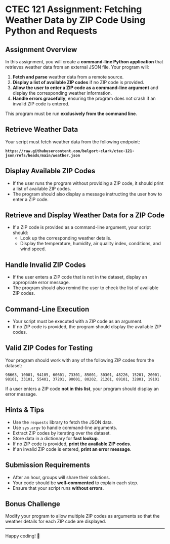 # **CTEC 121 Assignment: Fetching Weather Data by ZIP Code Using Python and Requests**

## **Assignment Overview**  
In this assignment, you will create a **command-line Python application** that retrieves weather data from an external JSON file. Your program will:  
1. **Fetch and parse** weather data from a remote source.  
2. **Display a list of available ZIP codes** if no ZIP code is provided.  
3. **Allow the user to enter a ZIP code as a command-line argument** and display the corresponding weather information.  
4. **Handle errors gracefully**, ensuring the program does not crash if an invalid ZIP code is entered.  

This program must be run **exclusively from the command line**.  

## **Retrieve Weather Data**  
Your script must fetch weather data from the following endpoint:  

**`https://raw.githubusercontent.com/belgort-clark/ctec-121-json/refs/heads/main/weather.json`**  

## **Display Available ZIP Codes**  
- If the user runs the program without providing a ZIP code, it should print a list of available ZIP codes.  
- The program should also display a message instructing the user how to enter a ZIP code.  

## **Retrieve and Display Weather Data for a ZIP Code**  
- If a ZIP code is provided as a command-line argument, your script should:  
  - Look up the corresponding weather details.  
  - Display the temperature, humidity, air quality index, conditions, and wind speed.  

## **Handle Invalid ZIP Codes**  
- If the user enters a ZIP code that is not in the dataset, display an appropriate error message.  
- The program should also remind the user to check the list of available ZIP codes.  

## **Command-Line Execution**  
- Your script must be executed with a ZIP code as an argument.  
- If no ZIP code is provided, the program should display the available ZIP codes.  

## **Valid ZIP Codes for Testing**  
Your program should work with any of the following ZIP codes from the dataset:  

```
98663, 10001, 94105, 60601, 73301, 85001, 30301, 48226, 15201, 20001,  
98101, 33101, 55401, 37201, 90001, 80202, 21201, 89101, 32801, 19101
```

If a user enters a ZIP code **not in this list**, your program should display an error message.

## **Hints & Tips**  
- Use the `requests` library to fetch the JSON data.  
- Use `sys.argv` to handle command-line arguments.  
- Extract ZIP codes by iterating over the dataset.  
- Store data in a dictionary for **fast lookup**.  
- If no ZIP code is provided, **print the available ZIP codes**.  
- If an invalid ZIP code is entered, **print an error message**.  

## **Submission Requirements**  
- After an hour, groups will share their solutions.  
- Your code should be **well-commented** to explain each step.  
- Ensure that your script runs **without errors**.  

## **Bonus Challenge**  
Modify your program to allow multiple ZIP codes as arguments so that the weather details for each ZIP code are displayed.  

---

Happy coding! 🚀
